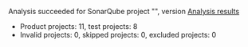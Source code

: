 Analysis succeeded for SonarQube project "", version  [Analysis results](https://sonarcloud.io/dashboard/index/FYP-Restaurant-Booking-System)
- Product projects: 11, test projects: 8
- Invalid projects: 0, skipped projects: 0, excluded projects: 0
